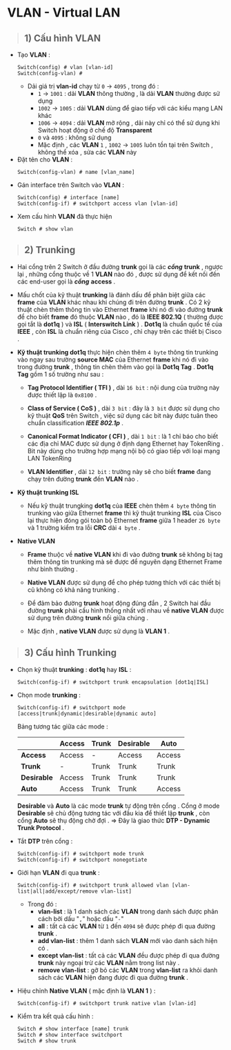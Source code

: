 # VLAN - Virtual LAN
> ## **1) Cấu hình VLAN**
- Tạo **VLAN** :
    ```
    Switch(config) # vlan [vlan-id]
    Switch(config-vlan) #
    ```
    - Dải giá trị **vlan-id** chạy từ `0` -> `4095` , trong đó :
        - `1` -> `1001` : dải **VLAN** thông thường , là dải **VLAN** thường được sử dụng
        - `1002` -> `1005` : dải **VLAN** dùng để giao tiếp với các kiểu mạng LAN khác
        - `1006` -> `4094` : dải **VLAN** mở rộng , dải này chỉ có thể sử dụng khi Switch hoạt động ở chế độ **Transparent**
        - `0` và `4095` : không sử dụng
        - Mặc định , các **VLAN** `1` , `1002` -> `1005` luôn tồn tại trên Switch , không thể xóa , sửa các **VLAN** này
- Đặt tên cho **VLAN** : 
    ```
    Switch(config-vlan) # name [vlan_name]
    ```
- Gán interface trên Switch vào **VLAN** :
    ```
    Switch(config) # interface [name]
    Switch(config-if) # switchport access vlan [vlan-id]
    ```
- Xem cấu hình **VLAN** đã thực hiện
    ```
    Switch # show vlan
    ```
> ## **2) Trunking**
- Hai cổng trên 2 Switch ở đầu đường **trunk** gọi là các ***cổng*** **trunk** , ngược lại , những cổng thuộc về 1 **VLAN** nào đó , được sử dụng để kết nối đến các end-user gọi là ***cổng*** **access** .

- Mấu chốt của kỹ thuật **trunking** là đánh dấu để phân biệt giữa các **frame** của **VLAN** khác nhau khi chúng đi trên đường **trunk** . Có 2 kỹ thuật chèn thêm thông tin vào Ethernet **frame** khi nó đi vào đường **trunk** để cho biết **frame** đó thuộc **VLAN** nào , đó là **IEEE 802.1Q** ( thường được gọi tắt là **dot1q** ) và **ISL** ( **Interswitch Link** ) . **Dot1q** là chuẩn quốc tế của **IEEE** , còn **ISL** là chuẩn riêng của Cisco , chỉ chạy trên các thiết bị Cisco .
- **Kỹ thuật trunking dot1q** thực hiện chèn thêm `4 byte` thông tin trunking vào ngay sau trường **source MAC** của Ethernet **frame** khi nó đi vào trong đường **trunk** , thông tin chèn thêm vào gọi là **Dot1q Tag** . **Dot1q Tag** gồm 1 số trường như sau : 
    - **Tag Protocol Identifier ( TFI )** , dài `16 bit` : nội dung của trường này được thiết lập là `0x8100` .

    - **Class of Service ( CoS )** , dài `3 bit` : đây là `3 bit` được sử dụng cho kỹ thuật **QoS** trên Switch , việc sử dụng các bit này được tuân theo chuẩn classification ***IEEE 802.1p*** .
    - **Canonical Format Indicator ( CFI )** , dài `1 bit` : là 1 chỉ báo cho biết các địa chỉ MAC được sử dụng ở định dạng Ethernet hay TokenRing . Bit này dùng cho trường hợp mạng nội bộ có giao tiếp với loại mạng LAN TokenRing
    - **VLAN Identifier** , dài `12 bit` : trường này sẽ cho biết **frame** đang chạy trên đường **trunk** đến **VLAN** nào .
- **Kỹ thuật trunking ISL**
    - Nếu kỹ thuật trungking **dot1q** của **IEEE** chèn thêm `4 byte` thông tin trunking vào giữa Ethernet **frame** thì kỹ thuật trunking **ISL** của Cisco lại thực hiện đóng gói toàn bộ Ethernet **frame** giữa 1 header `26 byte` và 1 trường kiểm tra lỗi **CRC** dài `4 byte` .
- **Native VLAN**
    - **Frame** thuộc về **native VLAN** khi đi vào đường **trunk** sẽ không bị tag thêm thông tin trunking mà sẽ được để nguyên dạng Ethernet Frame như bình thường .

    - **Native VLAN** được sử dụng để cho phép tương thích với các thiết bị cũ không có khả năng trunking .
    - Để đảm bảo đường **trunk** hoạt động đúng đắn , 2 Switch hai đầu đường **trunk** phải cấu hình thống nhất với nhau về **native VLAN** được sử dụng trên đường **trunk** nối giữa chúng .
    - Mặc định , **native VLAN** được sử dụng là **VLAN 1** .
> ## **3) Cấu hình Trunking**
- Chọn kỹ thuật **trunking** : **dot1q** hay **ISL** :
    ```
    Switch(config-if) # switchport trunk encapsulation [dot1q|ISL]
    ```
- Chọn mode **trunking** :
    ```
    Switch(config-if) # switchport mode [access|trunk|dynamic|desirable|dynamic auto]
    ```

    Bảng tương tác giữa các mode :

    | | Access | Trunk | Desirable | Auto |
    |-|--------|-------|-----------|------|
    | **Access** | Access | - |  Access | Access |
    | **Trunk** | - | Trunk | Trunk | Trunk |
    | **Desirable** | Access | Trunk | Trunk | Trunk |
    | **Auto** | Access | Trunk | Trunk | Access |
    
    **Desirable** và **Auto** là các mode **trunk** tự động trên cổng . Cổng ở mode **Desirable** sẽ chủ động tương tác với đầu kia để thiết lập **trunk** , còn cổng **Auto** sẽ thụ động chờ đợi .
    => Đây là giao thức **DTP - Dynamic Trunk Protocol** .
- Tắt **DTP** trên cổng :
    ```
    Switch(config-if) # switchport mode trunk
    Switch(config-if) # switchport nonegotiate
    ```
- Giới hạn **VLAN** đi qua **trunk** : 
    ```
    Switch(config-if) # switchport trunk allowed vlan [vlan-list|all|add/except/remove vlan-list]
    ```
    - Trong đó : 
        - **vlan-list** : là 1 danh sách các **VLAN** trong danh sách được phân cách bởi dấu "`,`" hoặc dấu  "`-`"
        - **all** : tất cả các **VLAN** từ `1` đến `4094` sẽ được phép đi qua đường **trunk** .
        - **add vlan-list** : thêm 1 danh sách **VLAN** mới vào danh sách hiện có .
        - **except vlan-list** : tất cả các **VLAN** đều được phép đi qua đường **trunk** này ngoại trừ các **VLAN** nằm trong list này .
        - **remove vlan-list** : gỡ bỏ các **VLAN** trong **vlan-list** ra khỏi danh sách các **VLAN** hiện đang được đi qua đường **trunk** .
- Hiệu chỉnh **Native VLAN** ( mặc định là **VLAN 1** ) : 
    ```
    Switch(config-if) # switchport trunk native vlan [vlan-id]
    ```
- Kiểm tra kết quả cấu hình :
    ```
    Switch # show interface [name] trunk
    Switch # show interface switchport
    Switch # show trunk
    ```